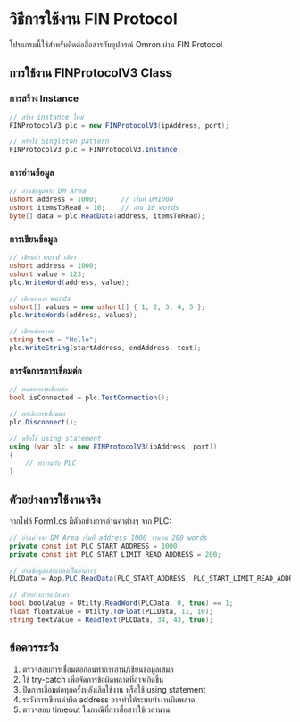 # วิธีการใช้งาน FIN Protocol

โปรแกรมนี้ใช้สำหรับติดต่อสื่อสารกับอุปกรณ์ Omron ผ่าน FIN Protocol

## การใช้งาน FINProtocolV3 Class

### การสร้าง Instance
```csharp
// สร้าง instance ใหม่
FINProtocolV3 plc = new FINProtocolV3(ipAddress, port);

// หรือใช้ Singleton pattern
FINProtocolV3 plc = FINProtocolV3.Instance;
```

### การอ่านข้อมูล
```csharp
// อ่านข้อมูลจาก DM Area
ushort address = 1000;      // เริ่มที่ DM1000
ushort itemsToRead = 10;    // อ่าน 10 words
byte[] data = plc.ReadData(address, itemsToRead);
```

### การเขียนข้อมูล
```csharp
// เขียนค่า word เดียว
ushort address = 1000;
ushort value = 123;
plc.WriteWord(address, value);

// เขียนหลาย words
ushort[] values = new ushort[] { 1, 2, 3, 4, 5 };
plc.WriteWords(address, values);

// เขียนข้อความ
string text = "Hello";
plc.WriteString(startAddress, endAddress, text);
```

### การจัดการการเชื่อมต่อ
```csharp
// ทดสอบการเชื่อมต่อ
bool isConnected = plc.TestConnection();

// ยกเลิกการเชื่อมต่อ
plc.Disconnect();

// หรือใช้ using statement
using (var plc = new FINProtocolV3(ipAddress, port))
{
    // ทำงานกับ PLC
}
```

## ตัวอย่างการใช้งานจริง

จากไฟล์ Form1.cs มีตัวอย่างการอ่านค่าต่างๆ จาก PLC:

```csharp
// อ่านค่าจาก DM Area เริ่มที่ address 1000 จำนวน 200 words
private const int PLC_START_ADDRESS = 1000;
private const int PLC_START_LIMIT_READ_ADDRESS = 200;

// อ่านข้อมูลและแปลงเป็นค่าต่างๆ
PLCData = App.PLC.ReadData(PLC_START_ADDRESS, PLC_START_LIMIT_READ_ADDRESS);

// ตัวอย่างการแปลงค่า
bool boolValue = Utilty.ReadWord(PLCData, 0, true) == 1;
float floatValue = Utilty.ToFloat(PLCData, 11, 10);
string textValue = ReadText(PLCData, 34, 43, true);
```

## ข้อควรระวัง

1. ตรวจสอบการเชื่อมต่อก่อนทำการอ่าน/เขียนข้อมูลเสมอ
2. ใช้ try-catch เพื่อจัดการข้อผิดพลาดที่อาจเกิดขึ้น
3. ปิดการเชื่อมต่อทุกครั้งหลังเลิกใช้งาน หรือใช้ using statement
4. ระวังการเขียนค่าผิด address อาจทำให้ระบบทำงานผิดพลาด
5. ตรวจสอบ timeout ในกรณีที่การสื่อสารใช้เวลานาน